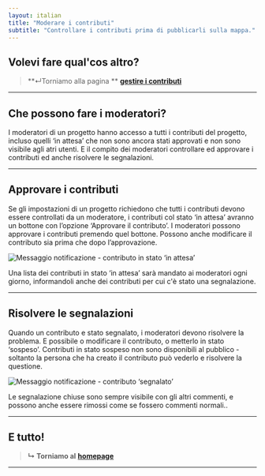 ```yaml
---
layout: italian
title: "Moderare i contributi"
subtitle: "Controllare i contributi prima di pubblicarli sulla mappa."
---
```


## Volevi fare qual'cos altro?

> **&#8629;Torniamo alla pagina ** [**gestire i contributi**](manage-contributions.html)

---

## Che possono fare i moderatori?

I moderatori di un progetto hanno accesso a tutti i contributi del progetto, incluso quelli ‘in attesa’ che non sono ancora stati approvati e non sono visibile agli atri utenti.  E il compito dei moderatori controllare ed approvare i contributi ed anche risolvere le segnalazioni.

---

## Approvare i contributi

Se gli impostazioni di un progetto richiedono che tutti i contributi devono essere controllati da un moderatore, i contributi col stato ‘in attesa’ avranno un bottone con l’opzione ‘Approvare il contributo’.  I moderatori possono approvare i contributi premendo quel bottone.  Possono anche modificare il contributo sia prima che dopo l’approvazione.

![Messaggio notificazione - contributo in stato ‘in attesa’](/images/it/pending-contribution-notification.png)

Una lista dei contributi in stato ‘in attesa’ sarà mandato ai moderatori ogni giorno, informandoli anche dei contributi per cui c'è stato una segnalazione.

---

## Risolvere le segnalazioni

Quando un contributo e stato segnalato, i moderatori devono risolvere la problema.  E possibile o modificare il contributo, o metterlo in stato ‘sospeso’.  Contributi in stato sospeso non sono disponibili al pubblico - soltanto la persona che ha creato il contributo può vederlo e risolvere la questione.

![Messaggio notificazione - contributo ‘segnalato’](/images/it/reported-contribution-notification.png)

Le segnalazione chiuse sono sempre visibile con gli altri commenti, e possono anche essere rimossi come se fossero commenti normali..

---

## E tutto!

> **&#8627; Torniamo al** [**homepage**](index.html)


---
